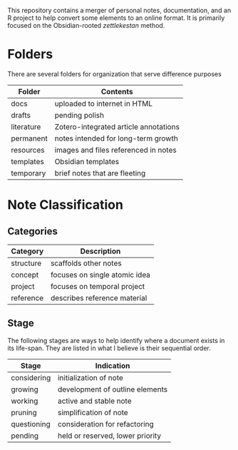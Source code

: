 This repository contains a merger of personal notes, documentation, and an R project to help convert some elements to an online format. It is primarily focused on the Obsidian-rooted *zettlekestan* method.

# Folders

There are several folders for organization that serve difference purposes

| Folder | Contents |
| - | --- |
| docs | uploaded to internet in HTML |
| drafts | pending polish |
| literature | Zotero-integrated article annotations |
| permanent | notes intended for long-term growth |
| resources | images and files referenced in notes |
| templates | Obsidian templates |
| temporary | brief notes that are fleeting |

# Note Classification

## Categories

| Category | Description |
| - | --- |
| structure | scaffolds other notes |
| concept | focuses on single atomic idea |
| project | focuses on temporal project |
| reference | describes reference material |

## Stage

The following stages are ways to help identify where a document exists in its life-span.  They are listed in what I believe is their sequential order.

| Stage | Indication |
| - | --- |
| considering | initialization of note |
| growing | development of outline elements |
| working | active and stable note |
| pruning | simplification of note
| questioning | consideration for refactoring |
| pending | held or reserved, lower priority |